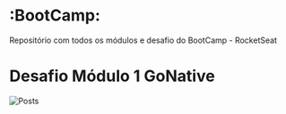 # :BootCamp:

Repositório com todos os módulos e desafio do BootCamp - RocketSeat

# Desafio Módulo 1 GoNative

![Posts](Post.gif)
